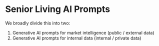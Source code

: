 # Senior Living AI Prompts 
We broadly divide this into two: 

1. Generative AI prompts for market intelligence (public / external data)
2. Generative AI prompts for internal data (internal / private data)
